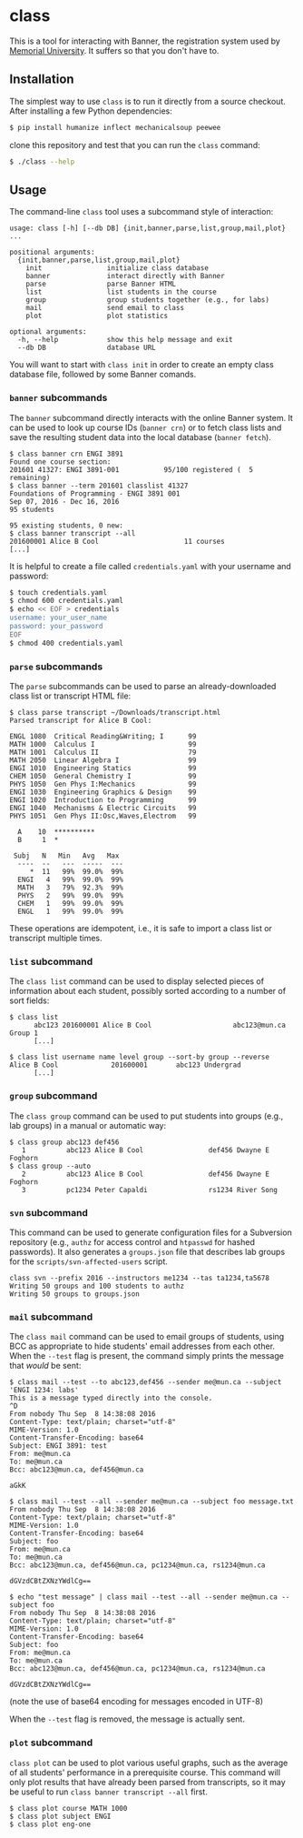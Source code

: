 # class

This is a tool for interacting with Banner, the registration system used by
[Memorial University](http://www.mun.ca).
It suffers so that you don't have to.


## Installation

The simplest way to use `class` is to run it directly from a source checkout.
After installing a few Python dependencies:

```sh
$ pip install humanize inflect mechanicalsoup peewee
```

clone this repository and test that you can run the `class` command:

```sh
$ ./class --help
```


## Usage

The command-line `class` tool uses a subcommand style of interaction:

```
usage: class [-h] [--db DB] {init,banner,parse,list,group,mail,plot} ...

positional arguments:
  {init,banner,parse,list,group,mail,plot}
    init                initialize class database
    banner              interact directly with Banner
    parse               parse Banner HTML
    list                list students in the course
    group               group students together (e.g., for labs)
    mail                send email to class
    plot                plot statistics

optional arguments:
  -h, --help            show this help message and exit
  --db DB               database URL
```

You will want to start with `class init` in order to create an empty class
database file, followed by some Banner comands.


### `banner` subcommands

The `banner` subcommand directly interacts with the online Banner system.
It can be used to look up course IDs (`banner crn`) or to fetch
class lists and save the resulting student data into the local database
(`banner fetch`).

```
$ class banner crn ENGI 3891
Found one course section:
201601 41327: ENGI 3891-001           95/100 registered (  5 remaining)
$ class banner --term 201601 classlist 41327
Foundations of Programming - ENGI 3891 001
Sep 07, 2016 - Dec 16, 2016
95 students

95 existing students, 0 new:
$ class banner transcript --all
201600001 Alice B Cool                     11 courses
[...]
```

It is helpful to create a file called `credentials.yaml` with your
username and password:

```sh
$ touch credentials.yaml
$ chmod 600 credentials.yaml
$ echo << EOF > credentials
username: your_user_name
password: your_password
EOF
$ chmod 400 credentials.yaml
```


### `parse` subcommands

The `parse` subcommands can be used to parse an already-downloaded
class list or transcript HTML file:

```
$ class parse transcript ~/Downloads/transcript.html
Parsed transcript for Alice B Cool:

ENGL 1080  Critical Reading&Writing; I      99
MATH 1000  Calculus I                       99
MATH 1001  Calculus II                      79
MATH 2050  Linear Algebra I                 99
ENGI 1010  Engineering Statics              99
CHEM 1050  General Chemistry I              99
PHYS 1050  Gen Phys I:Mechanics             99
ENGI 1030  Engineering Graphics & Design    99
ENGI 1020  Introduction to Programming      99
ENGI 1040  Mechanisms & Electric Circuits   99
PHYS 1051  Gen Phys II:Osc,Waves,Electrom   99

  A    10  **********
  B     1  *

 Subj   N   Min   Avg   Max
  ----  --   ---  -----  ---
     *  11   99%  99.0%  99%
  ENGI   4   99%  99.0%  99%
  MATH   3   79%  92.3%  99%
  PHYS   2   99%  99.0%  99%
  CHEM   1   99%  99.0%  99%
  ENGL   1   99%  99.0%  99%
```

These operations are idempotent, i.e., it is safe to import a class list or
transcript multiple times.


### `list` subcommand

The `class list` command can be used to display selected pieces of information
about each student, possibly sorted according to a number of sort fields:

```
$ class list
      abc123 201600001 Alice B Cool                    abc123@mun.ca Group 1 
      [...]

$ class list username name level group --sort-by group --reverse
Alice B Cool             201600001       abc123 Undergrad
      [...]
```


### `group` subcommand

The `class group` command can be used to put students into groups
(e.g., lab groups) in a manual or automatic way:

```
$ class group abc123 def456
   1          abc123 Alice B Cool                def456 Dwayne E Foghorn
$ class group --auto
   2          abc123 Alice B Cool                def456 Dwayne E Foghorn
   3          pc1234 Peter Capaldi               rs1234 River Song
```


### `svn` subcommand

This command can be used to generate configuration files for a Subversion
repository (e.g., `authz` for access control and `htpasswd` for hashed
passwords).
It also generates a `groups.json` file that describes lab groups for the
`scripts/svn-affected-users` script.

```
class svn --prefix 2016 --instructors me1234 --tas ta1234,ta5678
Writing 50 groups and 100 students to authz
Writing 50 groups to groups.json
```


### `mail` subcommand

The `class mail` command can be used to email groups of students, using BCC as
appropriate to hide students' email addresses from each other.
When the `--test` flag is present, the command simply prints the message
that *would* be sent:

```
$ class mail --test --to abc123,def456 --sender me@mun.ca --subject 'ENGI 1234: labs'
This is a message typed directly into the console.
^D
From nobody Thu Sep  8 14:38:08 2016
Content-Type: text/plain; charset="utf-8"
MIME-Version: 1.0
Content-Transfer-Encoding: base64
Subject: ENGI 3891: test
From: me@mun.ca
To: me@mun.ca
Bcc: abc123@mun.ca, def456@mun.ca

aGkK
```

```
$ class mail --test --all --sender me@mun.ca --subject foo message.txt
From nobody Thu Sep  8 14:38:08 2016
Content-Type: text/plain; charset="utf-8"
MIME-Version: 1.0
Content-Transfer-Encoding: base64
Subject: foo
From: me@mun.ca
To: me@mun.ca
Bcc: abc123@mun.ca, def456@mun.ca, pc1234@mun.ca, rs1234@mun.ca

dGVzdCBtZXNzYWdlCg==
```

```
$ echo "test message" | class mail --test --all --sender me@mun.ca --subject foo
From nobody Thu Sep  8 14:38:08 2016
Content-Type: text/plain; charset="utf-8"
MIME-Version: 1.0
Content-Transfer-Encoding: base64
Subject: foo
From: me@mun.ca
To: me@mun.ca
Bcc: abc123@mun.ca, def456@mun.ca, pc1234@mun.ca, rs1234@mun.ca

dGVzdCBtZXNzYWdlCg==
```

(note the use of base64 encoding for messages encoded in UTF-8)

When the `--test` flag is removed, the message is actually sent.


### `plot` subcommand

`class plot` can be used to plot various useful graphs, such as the average of
all students' performance in a prerequisite course.
This command will only plot results that have already been parsed from
transcripts, so it may be useful to run `class banner transcript --all` first.

```
$ class plot course MATH 1000
$ class plot subject ENGI
$ class plot eng-one
```

